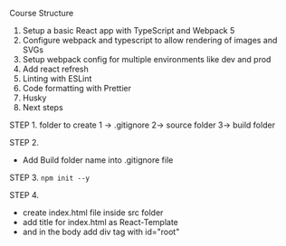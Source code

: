  Course Structure
 1. Setup a basic React app with TypeScript and Webpack 5
 2. Configure webpack and typescript to allow rendering of images and SVGs
 3. Setup webpack config for multiple environments like dev and prod
 4. Add react refresh
 5. Linting with ESLint
 6. Code formatting with Prettier
 7. Husky
 8. Next steps

STEP 1.
folder to create
1 -> .gitignore
2-> source folder
3-> build folder

STEP 2.
* Add Build folder name into .gitignore file

STEP 3.
``npm init --y``

STEP 4.
* create index.html file inside src folder
* add title for index.html as React-Template
* and in the body add div tag with id="root"




